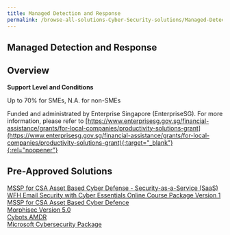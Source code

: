 ```yaml
---
title: Managed Detection and Response
permalink: /browse-all-solutions-Cyber-Security-solutions/Managed-Detection-and-Response
---
```


## Managed Detection and Response
## Overview

**Support Level and Conditions**

Up to 70% for SMEs, N.A. for non-SMEs

Funded and administrated by Enterprise Singapore (EnterpriseSG). For more information, please refer to [https://www.enterprisesg.gov.sg/financial-assistance/grants/for-local-companies/productivity-solutions-grant](https://www.enterprisesg.gov.sg/financial-assistance/grants/for-local-companies/productivity-solutions-grant){:target="_blank"}{:rel="noopener"}

## Pre-Approved Solutions

<a href='/productivity-solutions-grant/solutionrepo/solution282' target='_blank'>MSSP for CSA Asset Based Cyber Defense - Security-as-a-Service (SaaS)</a><br>
<a href='/productivity-solutions-grant/solutionrepo/solution1315' target='_blank'>WFH Email Security with Cyber Essentials Online Course Package Version 1</a><br>
<a href='/productivity-solutions-grant/solutionrepo/solution1871' target='_blank'>MSSP for CSA Asset Based Cyber Defence</a><br>
<a href='/productivity-solutions-grant/solutionrepo/solution2004' target='_blank'>Morphisec Version 5.0</a><br>
<a href='/productivity-solutions-grant/solutionrepo/solution2810' target='_blank'>Cybots AMDR</a><br>
<a href='/productivity-solutions-grant/solutionrepo/solution2904' target='_blank'>Microsoft Cybersecurity Package</a><br>
